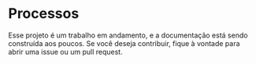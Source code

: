 # Processos 

Esse projeto é um trabalho em andamento, e a documentação está sendo construída aos poucos. Se você deseja contribuir, fique à vontade para abrir uma issue ou um pull request.